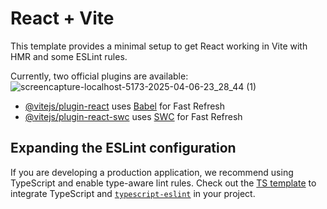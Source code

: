 # React + Vite

This template provides a minimal setup to get React working in Vite with HMR and some ESLint rules.

Currently, two official plugins are available:![screencapture-localhost-5173-2025-04-06-23_28_44 (1)](https://github.com/user-attachments/assets/b4a60104-eac6-48fa-97c6-72fea288366e)


- [@vitejs/plugin-react](https://github.com/vitejs/vite-plugin-react/blob/main/packages/plugin-react/README.md) uses [Babel](https://babeljs.io/) for Fast Refresh
- [@vitejs/plugin-react-swc](https://github.com/vitejs/vite-plugin-react-swc) uses [SWC](https://swc.rs/) for Fast Refresh

## Expanding the ESLint configuration

If you are developing a production application, we recommend using TypeScript and enable type-aware lint rules. Check out the [TS template](https://github.com/vitejs/vite/tree/main/packages/create-vite/template-react-ts) to integrate TypeScript and [`typescript-eslint`](https://typescript-eslint.io) in your project.

